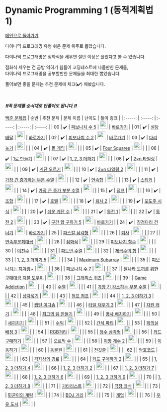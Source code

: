 # Dynamic Programming 1 (동적계획법 1)

[메인으로 돌아가기](https://github.com/tony9402/baekjoon)

다이나믹 프로그래밍 유형 쉬운 문제 위주로 뽑았습니다.

다이나믹 프로그래밍은 점화식을 세우면 절반 이상은 풀었다고 볼 수 있습니다.

점화식 세우는 건 금방 익히기 힘들어 코딩테스트에 나올만한 문제들,   
다이나믹 프로그래밍을 공부할만한 문제들을 최대한 뽑았습니다.

풀어보면 좋을 문제는 추천 문제에 체크(:heavy_check_mark:) 해놨습니다.

<br>

***❗️❗️꼭 문제를 순서대로 안풀어도 됩니다.❗️❗️***

[백준 문제집](https://www.acmicpc.net/workbook/view/7020)
|          순번          |        추천 문제         |        문제 이름         |         난이도          |        풀이 링크         |
| :-----: | :-----: | :-----: | :-----: | :-----: |
| 00 |  :heavy_check_mark:  | <a href="http://boj.kr/10870" target="_blank">피보나치 수 5</a> | <img height="25px" width="25px=" src="https://static.solved.ac/tier_small/4.svg"/> | <a href="./../solution/dynamic_programming_1/10870">바로가기</a> |
| 01 |  :heavy_check_mark:  | <a href="http://boj.kr/2839" target="_blank">설탕 배달</a> | <img height="25px" width="25px=" src="https://static.solved.ac/tier_small/5.svg"/> | <a href="./../solution/dynamic_programming_1/2839">바로가기</a> |
| 02 |  :heavy_check_mark:  | <a href="http://boj.kr/2748" target="_blank">피보나치 수 2</a> | <img height="25px" width="25px=" src="https://static.solved.ac/tier_small/5.svg"/> | <a href="./../solution/dynamic_programming_1/2748">바로가기</a> |
| 03 |  :heavy_check_mark:  | <a href="http://boj.kr/1010" target="_blank">다리 놓기</a> | <img height="25px" width="25px=" src="https://static.solved.ac/tier_small/6.svg"/> |                      |
| 04 |  :heavy_check_mark:  | <a href="http://boj.kr/9655" target="_blank">돌 게임</a> | <img height="25px" width="25px=" src="https://static.solved.ac/tier_small/6.svg"/> |                      |
| 05 |  :heavy_check_mark:  | <a href="http://boj.kr/17626" target="_blank">Four Squares</a> | <img height="25px" width="25px=" src="https://static.solved.ac/tier_small/6.svg"/> |                      |
| 06 |  :heavy_check_mark:  | <a href="http://boj.kr/1463" target="_blank">1로 만들기</a> | <img height="25px" width="25px=" src="https://static.solved.ac/tier_small/8.svg"/> |                      |
| 07 |  :heavy_check_mark:  | <a href="http://boj.kr/9095" target="_blank">1, 2, 3 더하기</a> | <img height="25px" width="25px=" src="https://static.solved.ac/tier_small/8.svg"/> |                      |
| 08 |  :heavy_check_mark:  | <a href="http://boj.kr/11726" target="_blank">2×n 타일링</a> | <img height="25px" width="25px=" src="https://static.solved.ac/tier_small/8.svg"/> |                      |
| 09 |  :heavy_check_mark:  | <a href="http://boj.kr/2579" target="_blank">계단 오르기</a> | <img height="25px" width="25px=" src="https://static.solved.ac/tier_small/8.svg"/> |                      |
| 10 |  :heavy_check_mark:  | <a href="http://boj.kr/11727" target="_blank">2×n 타일링 2</a> | <img height="25px" width="25px=" src="https://static.solved.ac/tier_small/8.svg"/> |                      |
| 11 |  :heavy_check_mark:  | <a href="http://boj.kr/11053" target="_blank">가장 긴 증가하는 부분 수열</a> | <img height="25px" width="25px=" src="https://static.solved.ac/tier_small/9.svg"/> |                      |
| 12 |  :heavy_check_mark:  | <a href="http://boj.kr/1912" target="_blank">연속합</a> | <img height="25px" width="25px=" src="https://static.solved.ac/tier_small/9.svg"/> |                      |
| 13 |  :heavy_check_mark:  | <a href="http://boj.kr/9465" target="_blank">스티커</a> | <img height="25px" width="25px=" src="https://static.solved.ac/tier_small/9.svg"/> |                      |
| 14 |  :heavy_check_mark:  | <a href="http://boj.kr/11055" target="_blank">가장 큰 증가 부분 수열</a> | <img height="25px" width="25px=" src="https://static.solved.ac/tier_small/9.svg"/> |                      |
| 15 |  :heavy_check_mark:  | <a href="http://boj.kr/1890" target="_blank">점프</a> | <img height="25px" width="25px=" src="https://static.solved.ac/tier_small/9.svg"/> |                      |
| 16 |  :heavy_check_mark:  | <a href="http://boj.kr/2407" target="_blank">조합</a> | <img height="25px" width="25px=" src="https://static.solved.ac/tier_small/9.svg"/> |                      |
| 17 |  :heavy_check_mark:  | <a href="http://boj.kr/1106" target="_blank">호텔</a> | <img height="25px" width="25px=" src="https://static.solved.ac/tier_small/9.svg"/> |                      |
| 18 |  :heavy_check_mark:  | <a href="http://boj.kr/15486" target="_blank">퇴사 2</a> | <img height="25px" width="25px=" src="https://static.solved.ac/tier_small/10.svg"/> |                      |
| 19 |  :heavy_check_mark:  | <a href="http://boj.kr/2156" target="_blank">포도주 시식</a> | <img height="25px" width="25px=" src="https://static.solved.ac/tier_small/10.svg"/> |                      |
| 20 |  :heavy_check_mark:  | <a href="http://boj.kr/10844" target="_blank">쉬운 계단 수</a> | <img height="25px" width="25px=" src="https://static.solved.ac/tier_small/10.svg"/> |                      |
| 21 |  :heavy_check_mark:  | <a href="http://boj.kr/2293" target="_blank">동전 1</a> | <img height="25px" width="25px=" src="https://static.solved.ac/tier_small/10.svg"/> |                      |
| 22 |  :heavy_check_mark:  | <a href="http://boj.kr/2294" target="_blank">동전 2</a> | <img height="25px" width="25px=" src="https://static.solved.ac/tier_small/10.svg"/> |                      |
| 23 |  :heavy_check_mark:  | <a href="http://boj.kr/11660" target="_blank">구간 합 구하기 5</a> | <img height="25px" width="25px=" src="https://static.solved.ac/tier_small/10.svg"/> | <a href="./../solution/dynamic_programming_1/11660">바로가기</a> |
| 24 |  :heavy_check_mark:  | <a href="http://boj.kr/21317" target="_blank">징검다리 건너기</a> | <img height="25px" width="25px=" src="https://static.solved.ac/tier_small/10.svg"/> | <a href="./../solution/dynamic_programming_1/21317">바로가기</a> |
| 25 |                      | <a href="http://boj.kr/15489" target="_blank">파스칼 삼각형</a> | <img height="25px" width="25px=" src="https://static.solved.ac/tier_small/6.svg"/> |                      |
| 26 |                      | <a href="http://boj.kr/14501" target="_blank">퇴사</a> | <img height="25px" width="25px=" src="https://static.solved.ac/tier_small/7.svg"/> |                      |
| 27 |                      | <a href="http://boj.kr/2670" target="_blank">연속부분최대곱</a> | <img height="25px" width="25px=" src="https://static.solved.ac/tier_small/7.svg"/> |                      |
| 28 |                      | <a href="http://boj.kr/13699" target="_blank">점화식</a> | <img height="25px" width="25px=" src="https://static.solved.ac/tier_small/7.svg"/> |                      |
| 29 |                      | <a href="http://boj.kr/1003" target="_blank">피보나치 함수</a> | <img height="25px" width="25px=" src="https://static.solved.ac/tier_small/8.svg"/> |                      |
| 30 |                      | <a href="http://boj.kr/2193" target="_blank">이친수</a> | <img height="25px" width="25px=" src="https://static.solved.ac/tier_small/8.svg"/> |                      |
| 31 |                      | <a href="http://boj.kr/9461" target="_blank">파도반 수열</a> | <img height="25px" width="25px=" src="https://static.solved.ac/tier_small/8.svg"/> |                      |
| 32 |                      | <a href="http://boj.kr/1699" target="_blank">제곱수의 합</a> | <img height="25px" width="25px=" src="https://static.solved.ac/tier_small/8.svg"/> |                      |
| 33 |                      | <a href="http://boj.kr/15990" target="_blank">1, 2, 3 더하기 5</a> | <img height="25px" width="25px=" src="https://static.solved.ac/tier_small/8.svg"/> |                      |
| 34 |                      | <a href="http://boj.kr/10211" target="_blank">Maximum Subarray</a> | <img height="25px" width="25px=" src="https://static.solved.ac/tier_small/8.svg"/> |                      |
| 35 |                      | <a href="http://boj.kr/17175" target="_blank">피보나치는 지겨웡~</a> | <img height="25px" width="25px=" src="https://static.solved.ac/tier_small/8.svg"/> |                      |
| 36 |                      | <a href="http://boj.kr/15624" target="_blank">피보나치 수 7</a> | <img height="25px" width="25px=" src="https://static.solved.ac/tier_small/8.svg"/> |                      |
| 37 |                      | <a href="http://boj.kr/17212" target="_blank">달나라 토끼를 위한 구매대금 지불 도우미</a> | <img height="25px" width="25px=" src="https://static.solved.ac/tier_small/8.svg"/> |                      |
| 38 |                      | <a href="http://boj.kr/2876" target="_blank">그래픽스 퀴즈</a> | <img height="25px" width="25px=" src="https://static.solved.ac/tier_small/8.svg"/> |                      |
| 39 |                      | <a href="http://boj.kr/20152" target="_blank">Game Addiction</a> | <img height="25px" width="25px=" src="https://static.solved.ac/tier_small/8.svg"/> |                      |
| 40 |                      | <a href="http://boj.kr/2491" target="_blank">수열</a> | <img height="25px" width="25px=" src="https://static.solved.ac/tier_small/8.svg"/> |                      |
| 41 |                      | <a href="http://boj.kr/11722" target="_blank">가장 긴 감소하는 부분 수열</a> | <img height="25px" width="25px=" src="https://static.solved.ac/tier_small/9.svg"/> |                      |
| 42 |                      | <a href="http://boj.kr/1965" target="_blank">상자넣기</a> | <img height="25px" width="25px=" src="https://static.solved.ac/tier_small/9.svg"/> |                      |
| 43 |                      | <a href="http://boj.kr/11060" target="_blank">점프 점프</a> | <img height="25px" width="25px=" src="https://static.solved.ac/tier_small/9.svg"/> |                      |
| 44 |                      | <a href="http://boj.kr/15988" target="_blank">1, 2, 3 더하기 3</a> | <img height="25px" width="25px=" src="https://static.solved.ac/tier_small/9.svg"/> |                      |
| 45 |                      | <a href="http://boj.kr/1660" target="_blank">캡틴 이다솜</a> | <img height="25px" width="25px=" src="https://static.solved.ac/tier_small/9.svg"/> |                      |
| 46 |                      | <a href="http://boj.kr/14852" target="_blank">타일 채우기 3</a> | <img height="25px" width="25px=" src="https://static.solved.ac/tier_small/9.svg"/> |                      |
| 47 |                      | <a href="http://boj.kr/14430" target="_blank">자원 캐기</a> | <img height="25px" width="25px=" src="https://static.solved.ac/tier_small/9.svg"/> |                      |
| 48 |                      | <a href="http://boj.kr/1633" target="_blank">최고의 팀 만들기</a> | <img height="25px" width="25px=" src="https://static.solved.ac/tier_small/9.svg"/> |                      |
| 49 |                      | <a href="http://boj.kr/18353" target="_blank">병사 배치하기</a> | <img height="25px" width="25px=" src="https://static.solved.ac/tier_small/9.svg"/> |                      |
| 50 |                      | <a href="http://boj.kr/17291" target="_blank">새끼치기</a> | <img height="25px" width="25px=" src="https://static.solved.ac/tier_small/9.svg"/> |                      |
| 51 |                      | <a href="http://boj.kr/4097" target="_blank">수익</a> | <img height="25px" width="25px=" src="https://static.solved.ac/tier_small/9.svg"/> |                      |
| 52 |                      | <a href="http://boj.kr/20162" target="_blank">간식 파티</a> | <img height="25px" width="25px=" src="https://static.solved.ac/tier_small/9.svg"/> |                      |
| 53 |                      | <a href="http://boj.kr/19622" target="_blank">회의실 배정 3</a> | <img height="25px" width="25px=" src="https://static.solved.ac/tier_small/9.svg"/> |                      |
| 54 |                      | <a href="http://boj.kr/1149" target="_blank">RGB거리</a> | <img height="25px" width="25px=" src="https://static.solved.ac/tier_small/10.svg"/> |                      |
| 55 |                      | <a href="http://boj.kr/1932" target="_blank">정수 삼각형</a> | <img height="25px" width="25px=" src="https://static.solved.ac/tier_small/10.svg"/> |                      |
| 56 |                      | <a href="http://boj.kr/11052" target="_blank">카드 구매하기</a> | <img height="25px" width="25px=" src="https://static.solved.ac/tier_small/10.svg"/> |                      |
| 57 |                      | <a href="http://boj.kr/11057" target="_blank">오르막 수</a> | <img height="25px" width="25px=" src="https://static.solved.ac/tier_small/10.svg"/> |                      |
| 58 |                      | <a href="http://boj.kr/11051" target="_blank">이항 계수 2</a> | <img height="25px" width="25px=" src="https://static.solved.ac/tier_small/10.svg"/> |                      |
| 59 |                      | <a href="http://boj.kr/11048" target="_blank">이동하기</a> | <img height="25px" width="25px=" src="https://static.solved.ac/tier_small/10.svg"/> |                      |
| 60 |                      | <a href="http://boj.kr/1309" target="_blank">동물원</a> | <img height="25px" width="25px=" src="https://static.solved.ac/tier_small/10.svg"/> |                      |
| 61 |                      | <a href="http://boj.kr/2565" target="_blank">전깃줄</a> | <img height="25px" width="25px=" src="https://static.solved.ac/tier_small/10.svg"/> |                      |
| 62 |                      | <a href="http://boj.kr/2011" target="_blank">암호코드</a> | <img height="25px" width="25px=" src="https://static.solved.ac/tier_small/10.svg"/> |                      |
| 63 |                      | <a href="http://boj.kr/10164" target="_blank">격자상의 경로</a> | <img height="25px" width="25px=" src="https://static.solved.ac/tier_small/10.svg"/> |                      |
| 64 |                      | <a href="http://boj.kr/16194" target="_blank">카드 구매하기 2</a> | <img height="25px" width="25px=" src="https://static.solved.ac/tier_small/10.svg"/> |                      |
| 65 |                      | <a href="http://boj.kr/15989" target="_blank">1, 2, 3 더하기 4</a> | <img height="25px" width="25px=" src="https://static.solved.ac/tier_small/10.svg"/> |                      |
| 66 |                      | <a href="http://boj.kr/12101" target="_blank">1, 2, 3 더하기 2</a> | <img height="25px" width="25px=" src="https://static.solved.ac/tier_small/10.svg"/> |                      |
| 67 |                      | <a href="http://boj.kr/15992" target="_blank">1, 2, 3 더하기 7</a> | <img height="25px" width="25px=" src="https://static.solved.ac/tier_small/10.svg"/> |                      |
| 68 |                      | <a href="http://boj.kr/15991" target="_blank">1, 2, 3 더하기 6</a> | <img height="25px" width="25px=" src="https://static.solved.ac/tier_small/10.svg"/> |                      |
| 69 |                      | <a href="http://boj.kr/16195" target="_blank">1, 2, 3 더하기 9</a> | <img height="25px" width="25px=" src="https://static.solved.ac/tier_small/10.svg"/> |                      |
| 70 |                      | <a href="http://boj.kr/15993" target="_blank">1, 2, 3 더하기 8</a> | <img height="25px" width="25px=" src="https://static.solved.ac/tier_small/10.svg"/> |                      |
| 71 |                      | <a href="http://boj.kr/1495" target="_blank">기타리스트</a> | <img height="25px" width="25px=" src="https://static.solved.ac/tier_small/10.svg"/> |                      |
| 72 |                      | <a href="http://boj.kr/2302" target="_blank">극장 좌석</a> | <img height="25px" width="25px=" src="https://static.solved.ac/tier_small/10.svg"/> |                      |
| 73 |                      | <a href="http://boj.kr/11568" target="_blank">민균이의 계략</a> | <img height="25px" width="25px=" src="https://static.solved.ac/tier_small/10.svg"/> |                      |
| 74 |                      | <a href="http://boj.kr/12026" target="_blank">BOJ 거리</a> | <img height="25px" width="25px=" src="https://static.solved.ac/tier_small/10.svg"/> |                      |
| 75 |                      | <a href="http://boj.kr/13910" target="_blank">개업</a> | <img height="25px" width="25px=" src="https://static.solved.ac/tier_small/10.svg"/> |                      |
| 76 |                      | <a href="http://boj.kr/14722" target="_blank">우유 도시</a> | <img height="25px" width="25px=" src="https://static.solved.ac/tier_small/11.svg"/> |                      |
